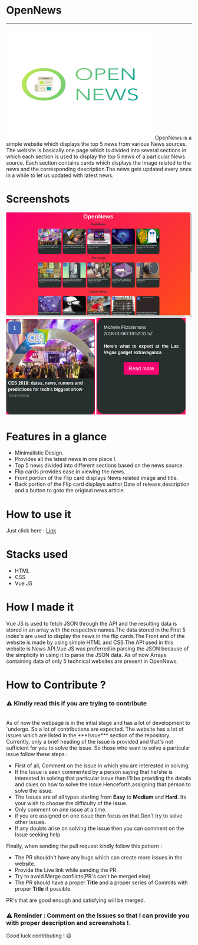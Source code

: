 # OpenNews
---------------------------
<img src="screenshots/logo.png" style="width : 400px; height : 300px;">
OpenNews is a simple website which displays the top 5 news from various News sources. The website is basically one page which is divided into several sections in which each section is used to display the top 5 news of a particular News source. Each section contains cards which displays the Image related to the news and the corresponding description.The news gets updated every once in a while to let us updated with latest news.

# Screenshots

![screenshots](screenshots/1.png)
![screenshots](screenshots/2.png) ![screenshots](screenshots/3.png)


# Features in a glance

- Minimalistic Design.
- Provides all the latest news in one place !.
- Top 5 news divided into different sections based on the news source.
- Flip cards provides ease in viewing the news.
- Front portion of the Flip card displays News related image and title.
- Back portion of the Flip card displays author,Date of release,description and a button to goto the original news article.

# How to use it

Just click here : [Link](https://aswanthkoleri.github.io/OpenNews/index.html)

# Stacks used 

- HTML
- CSS 
- Vue JS

# How I made it 

Vue JS is used to fetch JSON through the API and the resulting data is stored in an array with the respective names.The data stored in the First 5 index's are used to display the news in the flip cards.The Front end of the website is made by using simple HTML and CSS.The API used in this website is News API.Vue JS was preferred in parsing the JSON because of the simplicity in using it to parse the JSON data. As of now Arrays containing data of only 5 technical websites are present in OpenNews.

# How to Contribute ? 

### :warning: Kindly read this if you are trying to contribute 
<br>
As of now the webpage is in the intial stage and has a lot of development to `undergo. So a lot of contributions are expected. The website has a lot of issues which are listed in the ***Issue*** section of the repository. Currently, only a brief heading of the issue is provided and that's not sufficient for you to solve the issue. So those who want to solve a particular issue follow these steps : 

- First of all, Comment on the issue in which you are interested in solving.
- If the Issue is seen commented by a person saying that he/she is interested in solving that particular issue then I'll be providing the details and clues on how to solve the issue.Henceforth,assigning that person to solve the issue.
- The Issues are of all types starting from **Easy** to **Medium** and **Hard**. Its your wish to choose the difficulty of the Issue.
- Only comment on one issue at a time.
- if you are assigned on one issue then focus on that.Don't try to solve other issues.
- If any doubts arise on solving the issue then you can comment on the Issue seeking help.

Finally, when sending the pull request kindly follow this pattern : 

- The PR shouldn't have any bugs which can create more issues in the website.
- Provide the Live link while sending the PR.
- Try to avoid Merge conflicts(PR's can't be merged else)
- The PR should have a proper **Title** and a proper series of Commits with proper **Title** if possible.

PR's that are good enough and satisfying will be merged. 

### :warning: Reminder : Comment on the Issues so that I can provide you with proper description and screenshots !.

Good luck contributing ! :smiley: 

